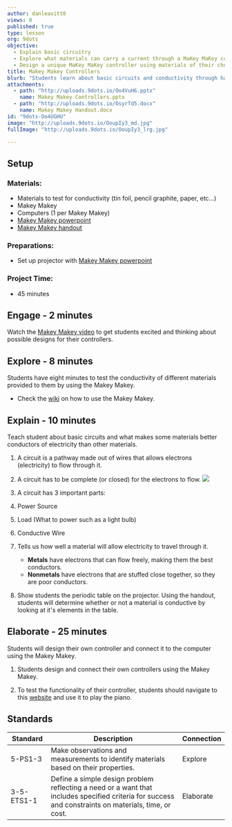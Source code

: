 ```yaml
---
author: danleavitt0
views: 0
published: true
type: lesson
org: 9dots
objective: 
  - Explain basic circuitry
  - Explore what materials can carry a current through a MaKey MaKey controller
  - Design a unique MaKey MaKey controller using materials of their choice
title: Makey Makey Controllers
blurb: "Students learn about basic circuits and conductivity through hand on testing of various materials. After they have determined which materials can be used, students use those materials to create a game controller using a Makey Makey. To test their creation, students connect the Makey Makey to a computer and play a browswer based piano using their custom buttons. #NGSS-5-PS1-3 #NGSS-3-5-ETS1-1"
attachments: 
  - path: "http://uploads.9dots.io/Oo4VuH6.pptx"
    name: Makey Makey Controllers.pptx
  - path: "http://uploads.9dots.io/OsyrTd5.docx"
    name: Makey Makey Handout.docx
id: "9dots-Oo4UGHU"
image: "http://uploads.9dots.io/OoupIy3_md.jpg"
fullImage: "http://uploads.9dots.io/OoupIy3_lrg.jpg"

---
```


## Setup

### Materials:

- Materials to test for conductivity (tin foil, pencil graphite, paper, etc...)
- Makey Makey
- Computers (1 per Makey Makey)
- [Makey Makey powerpoint](http://uploads.9dots.io/Oo4VuH6.pptx)
- [Makey Makey handout](http://uploads.9dots.io/OsyrTd5.docx)

### Preparations:

- Set up projector with [Makey Makey powerpoint](http://uploads.9dots.io/Oo4VuH6.pptx)

### Project Time:

- 45 minutes

## Engage - 2 minutes
Watch the [Makey Makey video](https://www.youtube.com/watch?v=rfQqh7iCcOU) to get students excited and thinking about possible designs for their controllers.

## Explore - 8 minutes
Students have eight minutes to test the conductivity of different materials provided to them by using the Makey Makey. 

- Check the [wiki]() on how to use the Makey Makey.

## Explain - 10 minutes
Teach student about basic circuits and what makes some materials better conductors of electricity than other materials.

1. A circuit is a pathway made out of wires that allows electrons (electricity) to flow through it.

2. A circuit has to be complete (or closed) for the electrons to flow.
![](http://uploads.9dots.io/Oo4Yl1S_md.jpg) 

3. A circuit has 3 important parts:
  1. Power Source
  2. Load (What to power such as a light bulb)
  3. Conductive Wire

4. Tells us how well a material will allow electricity to travel through it.
	- **Metals** have electrons that can flow freely, making them the best conductors.
	- **Nonmetals** have electrons that are stuffed close together, so they are poor conductors.

5. Show students the periodic table on the projector. Using the handout, students will determine whether or not a material is conductive by looking at it's elements in the table. 

## Elaborate - 25 minutes
Students will design their own controller and connect it to the computer using the Makey Makey. 

1. Students design and connect their own controllers using the Makey Makey. 

2. To test the functionality of their controller, students should navigate to this [website](http://scratch.mit.edu/projects/2543877/) and use it to play the piano.

## Standards

Standard | Description | Connection
--- | --- | ---
5-PS1-3 | Make observations and measurements to identify materials based on their properties. | Explore
3-5-ETS1-1 | Define a simple design problem reflecting a need or a want that includes specified criteria for success and constraints on materials, time, or cost. | Elaborate
